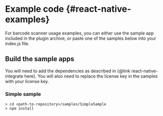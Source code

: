 Example code     {#react-native-examples}
===================================

For barcode scanner usage examples, you can either use the sample app included in the plugin archive, or paste one of the samples below into your index.js file.

## Build the sample apps

You will need to add the dependencies as described in {@link react-native-integrate here}. You will also need to replace the license key in the samples with your license key.

### Simple sample

~~~~~~~~~~~~~~~~~~~~~~~~~~~~~~~~~~~~{.java}
> cd <path-to-repository>/samples/SimpleSample
> npm install
~~~~~~~~~~~~~~~~~~~~~~~~~~~~~~~~~~~~
